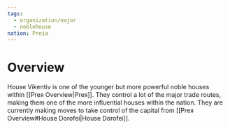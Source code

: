 ```yaml
---
tags:
  - organization/major
  - noblehouse
nation: Preia
---
```

# Overview
House Vikentiv is one of the younger but more powerful noble houses within [[Preᴙ Overview|Preᴙ]]. They control a lot of the major trade routes, making them one of the more influential houses within the nation. They are currently making moves to take control of the capital from [[Preᴙ Overview#House Dorofei|House Dorofei]].